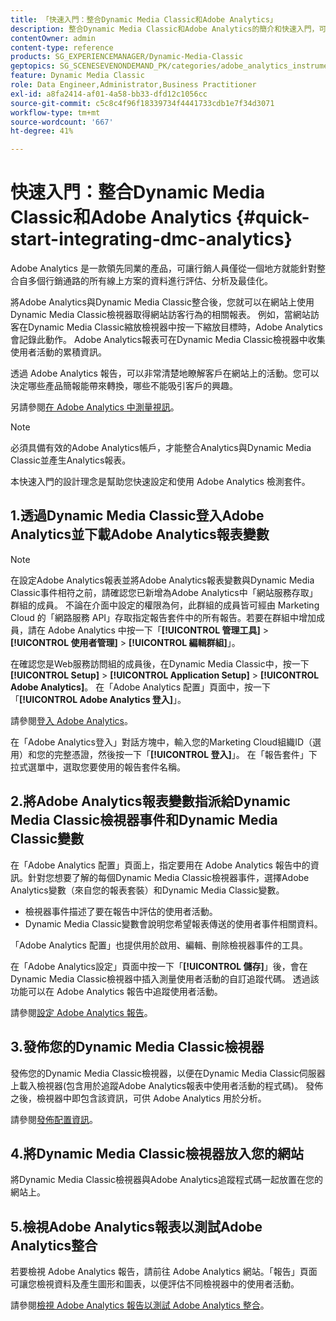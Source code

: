 ```yaml
---
title: 「快速入門：整合Dynamic Media Classic和Adobe Analytics」
description: 整合Dynamic Media Classic和Adobe Analytics的簡介和快速入門，可協助您快速上手並執行。
contentOwner: admin
content-type: reference
products: SG_EXPERIENCEMANAGER/Dynamic-Media-Classic
geptopics: SG_SCENESEVENONDEMAND_PK/categories/adobe_analytics_instrumentation_kit
feature: Dynamic Media Classic
role: Data Engineer,Administrator,Business Practitioner
exl-id: a8fa2414-af01-4a58-bb33-dfd12c1056cc
source-git-commit: c5c8c4f96f18339734f4441733cdb1e7f34d3071
workflow-type: tm+mt
source-wordcount: '667'
ht-degree: 41%

---
```


# 快速入門：整合Dynamic Media Classic和Adobe Analytics {#quick-start-integrating-dmc-analytics}

Adobe Analytics 是一款領先同業的產品，可讓行銷人員僅從一個地方就能針對整合自多個行銷通路的所有線上方案的資料進行評估、分析及最佳化。

將Adobe Analytics與Dynamic Media Classic整合後，您就可以在網站上使用Dynamic Media Classic檢視器取得網站訪客行為的相關報表。 例如，當網站訪客在Dynamic Media Classic縮放檢視器中按一下縮放目標時，Adobe Analytics會記錄此動作。 Adobe Analytics報表可在Dynamic Media Classic檢視器中收集使用者活動的累積資訊。

透過 Adobe Analytics 報告，可以非常清楚地瞭解客戶在網站上的活動。您可以決定哪些產品簡報能帶來轉換，哪些不能吸引客戶的興趣。

另請參閱[在 Adobe Analytics 中測量視訊](https://experienceleague.adobe.com/docs/media-analytics/using/media-overview.html)。

>[!NOTE]
>
>必須具備有效的Adobe Analytics帳戶，才能整合Analytics與Dynamic Media Classic並產生Analytics報表。

本快速入門的設計理念是幫助您快速設定和使用 Adobe Analytics 檢測套件。

## 1.透過Dynamic Media Classic登入Adobe Analytics並下載Adobe Analytics報表變數

>[!NOTE]
>
>在設定Adobe Analytics報表並將Adobe Analytics報表變數與Dynamic Media Classic事件相符之前，請確認您已新增為Adobe Analytics中「網站服務存取」群組的成員。 不論在介面中設定的權限為何，此群組的成員皆可經由 Marketing Cloud 的「網路服務 API」存取指定報告套件中的所有報告。若要在群組中增加成員，請在 Adobe Analytics 中按一下「**[!UICONTROL 管理工具]** > **[!UICONTROL 使用者管理]** > **[!UICONTROL 編輯群組]**」。

在確認您是Web服務訪問組的成員後，在Dynamic Media Classic中，按一下&#x200B;**[!UICONTROL Setup]** > **[!UICONTROL Application Setup]** > **[!UICONTROL Adobe Analytics]**。 在「Adobe Analytics 配置」頁面中，按一下「**[!UICONTROL Adobe Analytics 登入]**」。

請參閱[登入 Adobe Analytics](log-analytics.md#log_in_to_adobe_analytics)。

在「Adobe Analytics登入」對話方塊中，輸入您的Marketing Cloud組織ID（選用）和您的完整憑證，然後按一下「**[!UICONTROL 登入]**」。 在「報告套件」下拉式選單中，選取您要使用的報告套件名稱。

## 2.將Adobe Analytics報表變數指派給Dynamic Media Classic檢視器事件和Dynamic Media Classic變數

在「Adobe Analytics 配置」頁面上，指定要用在 Adobe Analytics 報告中的資訊。針對您想要了解的每個Dynamic Media Classic檢視器事件，選擇Adobe Analytics變數（來自您的報表套裝）和Dynamic Media Classic變數。

* 檢視器事件描述了要在報告中評估的使用者活動。
* Dynamic Media Classic變數會說明您希望報表傳送的使用者事件相關資料。

「Adobe Analytics 配置」也提供用於啟用、編輯、刪除檢視器事件的工具。

在「Adobe Analytics設定」頁面中按一下「**[!UICONTROL 儲存]**」後，會在Dynamic Media Classic檢視器中插入測量使用者活動的自訂追蹤代碼。 透過該功能可以在 Adobe Analytics 報告中追蹤使用者活動。

請參閱[設定 Adobe Analytics 報告](configuring-analytics-reports.md#configuring_adobe_analytics_reports)。

## 3.發佈您的Dynamic Media Classic檢視器

發佈您的Dynamic Media Classic檢視器，以便在Dynamic Media Classic伺服器上載入檢視器(包含用於追蹤Adobe Analytics報表中使用者活動的程式碼)。 發佈之後，檢視器中即包含該資訊，可供 Adobe Analytics 用於分析。

請參閱[發佈配置資訊](publishing-analytics-configuration-information.md#publishing_adobe_analytics_configuration_information)。

## 4.將Dynamic Media Classic檢視器放入您的網站

將Dynamic Media Classic檢視器與Adobe Analytics追蹤程式碼一起放置在您的網站上。

## 5.檢視Adobe Analytics報表以測試Adobe Analytics整合

若要檢視 Adobe Analytics 報告，請前往 Adobe Analytics 網站。「報告」頁面可讓您檢視資料及產生圖形和圖表，以便評估不同檢視器中的使用者活動。

請參閱[檢視 Adobe Analytics 報告以測試 Adobe Analytics 整合](testing-integration-viewing-analytics-report.md#testing_the_integration_by_viewing_an_adobe_analytics_report)。
